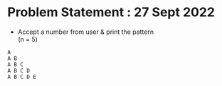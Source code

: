 # Problem Statement : 27 Sept 2022


- Accept a number from user & print the pattern<br>
(n = 5)


```
A 
A B 
A B C 
A B C D 
A B C D E 
```
